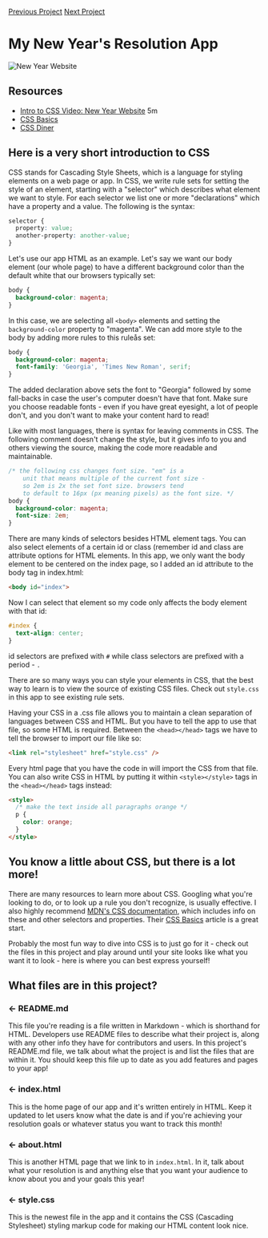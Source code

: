 [Previous Project](../2-multi-page-website)
[Next Project](../4-intro-to-javascript)

# My New Year's Resolution App

![New Year Website](new-year.png)

## Resources

- [Intro to CSS Video: New Year Website](https://www.youtube.com/watch?v=4Qy02WLcHDM) 5m
- [CSS Basics](https://developer.mozilla.org/en-US/docs/Learn/Getting_started_with_the_web/CSS_basics)
- [CSS Diner](http://flukeout.github.io/)

## Here is a very short introduction to CSS

CSS stands for Cascading Style Sheets, which is a language for styling elements on a web page or app. In CSS, we write rule sets for setting the style of an element, starting with a "selector" which describes what element we want to style. For each selector we list one or more "declarations" which have a property and a value. The following is the syntax:

```css
selector {
  property: value;
  another-property: another-value;
}
```

Let's use our app HTML as an example. Let's say we want our body element (our whole page) to have a different background color than the default white that our browsers typically set:

```css
body {
  background-color: magenta;
}
```

In this case, we are selecting all `<body>` elements and setting the `background-color` property to "magenta". We can add more style to the body by adding more rules to this ruleås set:

```css
body {
  background-color: magenta;
  font-family: 'Georgia', 'Times New Roman', serif;
}
```

The added declaration above sets the font to "Georgia" followed by some fall-backs in case the user's computer doesn't have that font. Make sure you choose readable fonts - even if you have great eyesight, a lot of people don't, and you don't want to make your content hard to read!

Like with most languages, there is syntax for leaving comments in CSS. The following comment doesn't change the style, but it gives info to you and others viewing the source, making the code more readable and maintainable.

```css
/* the following css changes font size. "em" is a
    unit that means multiple of the current font size -
    so 2em is 2x the set font size. browsers tend
    to default to 16px (px meaning pixels) as the font size. */
body {
  background-color: magenta;
  font-size: 2em;
}
```

There are many kinds of selectors besides HTML element tags. You can also select elements of a certain id or class (remember id and class are attribute options for HTML elements. In this app, we only want the body element to be centered on the index page, so I added an id attribute to the body tag in index.html:

```html
<body id="index">
```

Now I can select that element so my code only affects the body element with that id:

```css
#index {
  text-align: center;
}
```

id selectors are prefixed with `#` while class selectors are prefixed with a period - `.`

There are so many ways you can style your elements in CSS, that the best way to learn is to view the source of existing CSS files. Check out `style.css` in this app to see existing rule sets.

Having your CSS in a .css file allows you to maintain a clean separation of languages between CSS and HTML. But you have to tell the app to use that file, so some HTML is required. Between the `<head></head>` tags we have to tell the browser to import our file like so:

```html
<link rel="stylesheet" href="style.css" />
```

Every html page that you have the code in will import the CSS from that file. You can also write CSS in HTML by putting it within `<style></style>` tags in the `<head></head>` tags instead:

```html
<style>
  /* make the text inside all paragraphs orange */
  p {
    color: orange;
  }
</style>
```

## You know a little about CSS, but there is a lot more!

There are many resources to learn more about CSS. Googling what you're looking to do, or to look up a rule you don't recognize, is usually effective. I also highly recommend [MDN's CSS documentation](https://developer.mozilla.org/en-US/docs/Web/CSS), which includes info on these and other selectors and properties. Their [CSS Basics](https://developer.mozilla.org/en-US/docs/Learn/Getting_started_with_the_web/CSS_basics) article is a great start.

Probably the most fun way to dive into CSS is to just go for it - check out the files in this project and play around until your site looks like what you want it to look - here is where you can best express yourself!


## What files are in this project?

### ← README.md

This file you're reading is a file written in Markdown - which is shorthand for HTML. Developers use README files to describe what their project is, along with any other info they have for contributors and users. In this project's README.md file, we talk about what the project is and list the files that are within it. You should keep this file up to date as you add features and pages to your app!

### ← index.html

This is the home page of our app and it's written entirely in HTML. Keep it updated to let users know what the date is and if you're achieving your resolution goals or whatever status you want to track this month!

### ← about.html

This is another HTML page that we link to in `index.html`. In it, talk about what your resolution is and anything else that you want your audience to know about you and your goals this year!

### ← style.css

This is the newest file in the app and it contains the CSS (Cascading Stylesheet) styling markup code for making our HTML content look nice.
